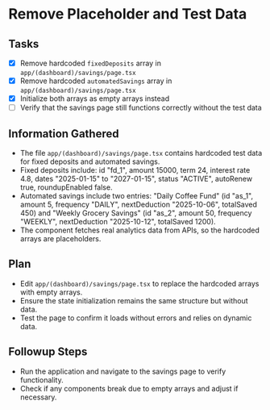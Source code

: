 # Remove Placeholder and Test Data

## Tasks
- [x] Remove hardcoded `fixedDeposits` array in `app/(dashboard)/savings/page.tsx`
- [x] Remove hardcoded `automatedSavings` array in `app/(dashboard)/savings/page.tsx`
- [x] Initialize both arrays as empty arrays instead
- [ ] Verify that the savings page still functions correctly without the test data

## Information Gathered
- The file `app/(dashboard)/savings/page.tsx` contains hardcoded test data for fixed deposits and automated savings.
- Fixed deposits include: id "fd_1", amount 15000, term 24, interest rate 4.8, dates "2025-01-15" to "2027-01-15", status "ACTIVE", autoRenew true, roundupEnabled false.
- Automated savings include two entries: "Daily Coffee Fund" (id "as_1", amount 5, frequency "DAILY", nextDeduction "2025-10-06", totalSaved 450) and "Weekly Grocery Savings" (id "as_2", amount 50, frequency "WEEKLY", nextDeduction "2025-10-12", totalSaved 1200).
- The component fetches real analytics data from APIs, so the hardcoded arrays are placeholders.

## Plan
- Edit `app/(dashboard)/savings/page.tsx` to replace the hardcoded arrays with empty arrays.
- Ensure the state initialization remains the same structure but without data.
- Test the page to confirm it loads without errors and relies on dynamic data.

## Followup Steps
- Run the application and navigate to the savings page to verify functionality.
- Check if any components break due to empty arrays and adjust if necessary.
